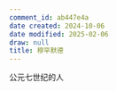 ```yaml
---
comment_id: ab447e4a
date created: 2024-10-06
date modified: 2025-02-06
draw: null
title: 穆罕默德
---
```

公元七世纪的人

